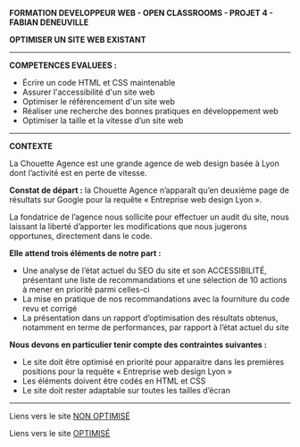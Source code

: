<b>FORMATION DEVELOPPEUR WEB - OPEN CLASSROOMS - PROJET 4 - FABIAN DENEUVILLE</b>

<b>OPTIMISER UN SITE WEB EXISTANT</b>

<hr>

<b>COMPETENCES EVALUEES :</b>
<ul>
<li>Écrire un code HTML et CSS maintenable
<li>Assurer l'accessibilité d'un site web
<li>Optimiser le référencement d'un site web
<li>Réaliser une recherche des bonnes pratiques en développement web
<li>Optimiser la taille et la vitesse d’un site web
</ul>

<hr>

<b>CONTEXTE</b>

La Chouette Agence est une grande agence de web design basée à Lyon dont l’activité est en perte de vitesse.

<b>Constat de départ :</b> la Chouette Agence n’apparaît qu’en deuxième page de résultats sur Google pour la requête « Entreprise web design Lyon ».

La fondatrice de l’agence nous sollicite pour effectuer un audit du site, nous laissant la liberté d’apporter les modifications que nous jugerons opportunes, directement dans le code.


<b>Elle attend trois éléments de notre part :</b>
<ul>
<li>Une analyse de l’état actuel du SEO du site et son ACCESSIBILITÉ, présentant une liste de recommandations et une sélection de 10 actions à mener en priorité parmi celles-ci
<li>La mise en pratique de nos recommandations avec la fourniture du code revu et corrigé
<li>La présentation dans un rapport d’optimisation des résultats obtenus, notamment en terme de performances, par rapport à l’état actuel du site
</ul>

<b>Nous devons en particulier tenir compte des contraintes suivantes :</b>
<ul>
<li>Le site doit être optimisé en priorité pour apparaitre dans les premières positions pour la requête « Entreprise web design Lyon »
<li>Les éléments doivent être codés en HTML et CSS
<li>Le site doit rester adaptable sur toutes les tailles d’écran 
</ul>

<hr>

Liens vers le site <a href="https://fabiandeneuville.github.io/La_chouette_agence_UNOPTIMIZED/">NON OPTIMISÉ</a>

Liens vers le site <a href="https://fabiandeneuville.github.io/FabianDeneuville_4_27012022/">OPTIMISÉ</a>
